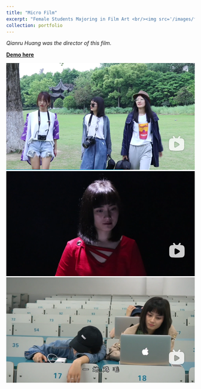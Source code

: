 ```yaml
---
title: "Micro Film"
excerpt: "Female Students Majoring in Film Art <br/><img src='/images/film1.png'>"
collection: portfolio
--- 
```


*Qianru Huang was the director of this film.*

[**Demo here**](https://www.bilibili.com/video/BV1AW411V77a?spm_id_from=333.999.0.0&vd_source=87bcc1173b38ca4592a0934cef5dc79)

<img src='/images/film1.png'><br/><img src='/images/film2.png'><br/><img src='/images/film3.png'>
